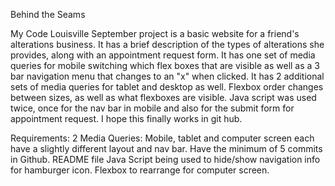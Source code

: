 Behind the Seams

My Code Louisville September project is a basic website for a friend's alterations business.  It has a brief description of the types of alterations
she provides, along with an appointment request form.  It has one set of media queries for mobile switching which flex boxes that are visible as well as a 3 bar navigation menu that changes to an "x" when clicked.  It has 2 additional sets of media queries for tablet and desktop as well.  Flexbox order changes between sizes, as well as what flexboxes are visible.  Java script was used twice, once for the nav bar in mobile and also for the submit form for appointment request. I hope this finally works in git hub.


Requirements:
2 Media Queries:
Mobile, tablet and computer screen each have a slightly different layout and nav bar.
Have the minimum of 5 commits in Github.
README file
Java Script being used to hide/show navigation info for hamburger icon.
Flexbox to rearrange for computer screen.